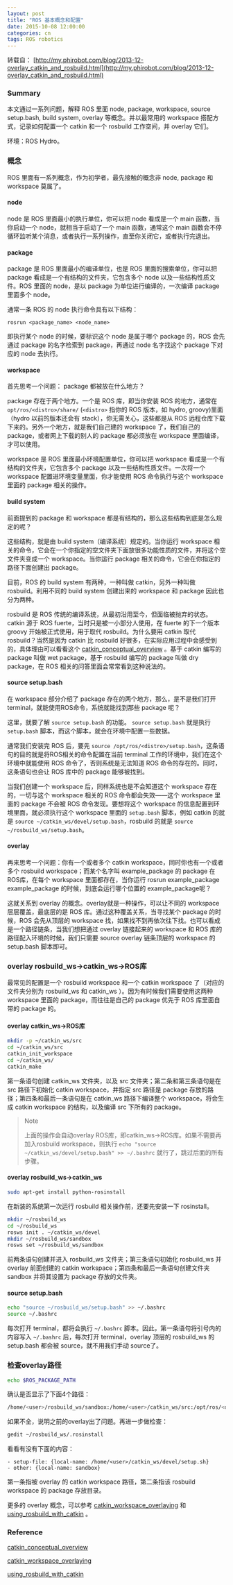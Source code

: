 ```yaml
---
layout: post
title: "ROS 基本概念和配置"
date: 2015-10-08 12:00:00
categories: cn
tags: ROS robotics
---
```


转载自： [http://my.phirobot.com/blog/2013-12-overlay_catkin_and_rosbuild.html](http://my.phirobot.com/blog/2013-12-overlay_catkin_and_rosbuild.html)


### Summary


本文通过一系列问题，解释 ROS 里面 node, package, workspace, source setup.bash, build system, overlay 等概念。并以最常用的 workspace 搭配方式，记录如何配置一个 catkin 和一个 rosbuild 工作空间，并 overlay 它们。

环境：ROS Hydro。


### 概念

ROS 里面有一系列概念，作为初学者，最先接触的概念非 node, package 和 workspace 莫属了。

#### node

node 是 ROS 里面最小的执行单位，你可以把 node 看成是一个 main 函数，当你启动一个 node，就相当于启动了一个 main 函数，通常这个 main 函数会不停循环监听某个消息，或者执行一系列操作，直至你关闭它，或者执行完退出。

#### package

package 是 ROS 里面最小的编译单位，也是 ROS 里面的搜索单位，你可以把 package 看成是一个有结构的文件夹，它包含多个 node 以及一些结构性质文件。ROS 里面的 node，是以 package 为单位进行编译的，一次编译 package 里面多个 node。

通常一条 ROS 的 node 执行命令具有以下结构：

    rosrun <package_name> <node_name>

即执行某个 node 的时候，要标识这个 node 是属于哪个 package 的，ROS 会先通过 package 的名字检索到 package，再通过 node 名字找这个 package 下对应的 node 去执行。

#### workspace

首先思考一个问题： package 都被放在什么地方？

package 存在于两个地方。一个是 ROS 库，即当你安装 ROS 的地方，通常在 `opt/ros/<distro>/share/` (`<distro>` 指你的 ROS 版本，如 hydro, groovy)里面（hydro 以前的版本还会有 stack），你无需关心，这些都是从 ROS 远程仓库下载下来的。另外一个地方，就是我们自己建的 workspace 了，我们自己的 package，或者网上下载的别人的 package 都必须放在 workspace 里面编译，才可以使用。

workspace 是 ROS 里面最小环境配置单位，你可以把 workspace 看成是一个有结构的文件夹，它包含多个 package 以及一些结构性质文件。一次将一个 workspace 配置进环境变量里面，你才能使用 ROS 命令执行与这个 workspace 里面的 package 相关的操作。

#### build system

前面提到的 package 和 workspace 都是有结构的，那么这些结构到底是怎么规定的呢？

这些结构，就是由 build system（编译系统）规定的。当你运行 workspace 相关的命令，它会在一个你指定的空文件夹下面放很多功能性质的文件，并将这个空文件夹变成一个 workspace。当你运行 package 相关的命令，它会在你指定的路径下面创建出 package。

目前，ROS 的 build system 有两种，一种叫做 catkin，另外一种叫做 rosbuild。利用不同的 build system 创建出来的 workspace 和 package 因此也分为两种。

rosbuild 是 ROS 传统的编译系统，从最初沿用至今，但面临被抛弃的状态。catkin 源于 ROS  fuerte，当时只是被一小部分人使用，在 fuerte 的下一个版本 groovy 开始被正式使用，用于取代 rosbuild。为什么要用 catkin 取代 rosbuild？当然是因为 catkin 比 rosbuild 好很多，在实际应用过程中会感受到的，具体理由可以看看这个 [catkin_conceptual_overview](http://my.phirobot.com/blog/2013-12-overlay_catkin_and_rosbuild.html#catkin-conceptual-overview) 。基于 catkin 编写的 package 叫做 wet package，基于 rosbuild 编写的 package 叫做 dry package，在 ROS 相关的问答里面会常常看到这种说法的。

#### source setup.bash

在 workspace 部分介绍了 package 存在的两个地方，那么，是不是我们打开 terminal，就能使用ROS命令，系统就能找到那些 package 呢？

这里，就要了解 `source setup.bash` 的功能。 `source setup.bash` 就是执行 `setup.bash` 脚本，而这个脚本，就会在环境中配置一些数据。

通常我们安装完 ROS 后，要先 `source /opt/ros/<distro>/setup.bash`，这条语句的目的就是将ROS相关的命令配置在当前 terminal 工作的环境中，我们在这个环境中就能使用 ROS 命令了，否则系统是无法知道 ROS 命令的存在的。同时，这条语句也会让 ROS 库中的 package 能够被找到。

当我们创建一个 workspace 后，同样系统也是不会知道这个 workspace 存在的，一切与这个 workspace 相关的 ROS 命令都会失效——这个 workspace 里面的 package 不会被 ROS 命令发现。要想将这个 workspace 的信息配置到环境里面，就必须执行这个 workspace 里面的 `setup.bash` 脚本，例如 catkin 的就是 `source ~/catkin_ws/devel/setup.bash`，rosbuild 的就是 `source ~/rosbuild_ws/setup.bash`。

#### overlay

再来思考一个问题：你有一个或者多个 catkin workspace，同时你也有一个或者多个 rosbuild workspace；而某个名字叫 example\_package 的 package 在 ROS库，在每个 workspace 里面都存在，当你运行 rosrun example\_package example\_package 的时候，到底会运行哪个位置的 example\_package呢？

这就关系到 overlay 的概念。overlay就是一种操作，可以让不同的 workspace 层层覆盖，最底层的是 ROS 库。通过这种覆盖关系，当寻找某个 package 的时候，ROS 会先从顶层的 workspace 找，如果找不到再依次往下找。也可以看成是一个路径链条，当我们想把通过 overlay 链接起来的 workspace 和 ROS 库的路径配入环境的时候，我们只需要 source overlay 链条顶层的 workspace 的 setup.bash 脚本即可。

### overlay rosbuild_ws->catkin_ws->ROS库

最常见的配置是一个 rosbuild workspace 和一个 catkin workspace 了（对应的文件夹分别为 rosbuild\_ws 和 catkin\_ws ）。因为有时候我们需要使用这两种 workspace 里面的 package，而往往是自己的 package 优先于 ROS 库里面自带的 package 的。

#### overlay catkin_ws->ROS库

```bash
mkdir -p ~/catkin_ws/src
cd ~/catkin_ws/src
catkin_init_workspace
cd ~/catkin_ws/
catkin_make
```

第一条语句创建 catkin\_ws 文件夹，以及 src 文件夹；第二条和第三条语句是在 src 路径下初始化 catkin workspace，并指定 src 路径是 package 存放的路径；第四条和最后一条语句是在 catkin_ws 路径下编译整个 workspace，将会生成 catkin workspace 的结构，以及编译 src 下所有的 package。


> Note
>
> 上面的操作会自动overlay ROS库，即catkin\_ws->ROS库。如果不需要再加入rosbuild workspace，则执行 `echo "source ~/catkin_ws/devel/setup.bash" >> ~/.bashrc` 就行了，跳过后面的所有步骤。

#### overlay rosbuild_ws->catkin_ws

```bash
sudo apt-get install python-rosinstall
```

在新装的系统第一次运行 rosbuild 相关操作前，还要先安装一下 rosinstall。

```bash
mkdir ~/rosbuild_ws
cd ~/rosbuild_ws
rosws init . ~/catkin_ws/devel
mkdir ~/rosbuild_ws/sandbox
rosws set ~/rosbuild_ws/sandbox
```

前两条语句创建并进入 rosbuild\_ws 文件夹；第三条语句初始化 rosbuild_ws 并 overlay 前面创建的 catkin workspace；第四条和最后一条语句创建文件夹 sandbox 并将其设置为 package 存放的文件夹。

#### source setup.bash

```bash
echo "source ~/rosbuild_ws/setup.bash" >> ~/.bashrc
source ~/.bashrc
```

每次打开 terminal，都将会执行 `~/.bashrc` 脚本。因此，第一条语句将引号内的内容写入 `~/.bashrc` 后，每次打开 terminal，overlay 顶层的 rosbuild_ws 的 setup.bash 都会被 source，就不用我们手动 source了。

### 检查overlay路径

```bash
echo $ROS_PACKAGE_PATH
```

确认是否显示了下面4个路径：

```bash
/home/<user>/rosbuild_ws/sandbox:/home/<user>/catkin_ws/src:/opt/ros/<distro>/share:/opt/ros/<distro>/stacks
```

如果不全，说明之前的overlay出了问题。再进一步做检查：

```bash
gedit ~/rosbuild_ws/.rosinstall
```

看看有没有下面的内容：

	- setup-file: {local-name: /home/<user>/catkin_ws/devel/setup.sh}
	- other: {local-name: sandbox}

第一条指被 overlay 的 catkin workspace 路径，第二条指该 rosbuild workspace 的 package 存放目录。

更多的 overlay 概念，可以参考 [catkin_workspace_overlaying](http://my.phirobot.com/blog/2013-12-overlay_catkin_and_rosbuild.html#catkin-workspace-overlaying) 和 [using_rosbuild_with_catkin](http://my.phirobot.com/blog/2013-12-overlay_catkin_and_rosbuild.html#using-rosbuild-with-catkin) 。

### Reference

[catkin_conceptual_overview](http://wiki.ros.org/catkin/conceptual_overview)

[catkin_workspace_overlaying](http://wiki.ros.org/catkin/Tutorials/workspace_overlaying)

[using_rosbuild_with_catkin](http://wiki.ros.org/catkin/Tutorials/using_rosbuild_with_catkin)